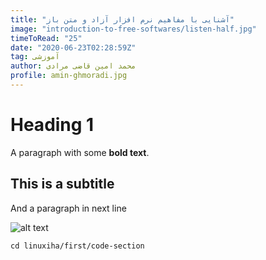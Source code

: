 ```yaml
---
title: "آشنایی با مفاهیم نرم افزار آزاد و متن باز"
image: "introduction-to-free-softwares/listen-half.jpg"
timeToRead: "25"
date: "2020-06-23T02:28:59Z"
tag: آموزشی
author: محمد امین قاضی مرادی
profile: amin-ghmoradi.jpg
---
```


# Heading 1

A paragraph with some **bold text**.

## This is a subtitle

And a paragraph in next line

![alt text](/test/listen-half.jpg)

```
cd linuxiha/first/code-section
```

